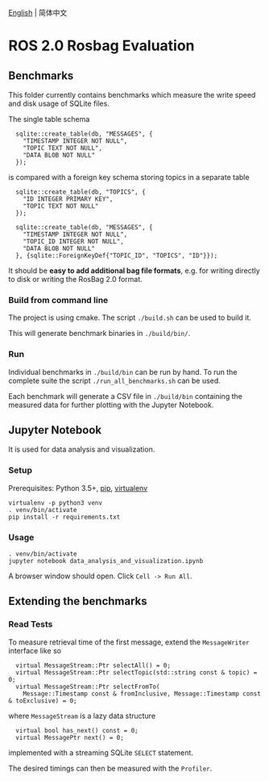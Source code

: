 [English](./README.md) | 简体中文

# ROS 2.0 Rosbag Evaluation

## Benchmarks

This folder currently contains benchmarks which measure the write speed and disk usage of SQLite files.

The single table schema
```
  sqlite::create_table(db, "MESSAGES", {
    "TIMESTAMP INTEGER NOT NULL",
    "TOPIC TEXT NOT NULL",
    "DATA BLOB NOT NULL"
  });
```
is compared with a foreign key schema storing topics in a separate table
```
  sqlite::create_table(db, "TOPICS", {
    "ID INTEGER PRIMARY KEY",
    "TOPIC TEXT NOT NULL"
  });

  sqlite::create_table(db, "MESSAGES", {
    "TIMESTAMP INTEGER NOT NULL",
    "TOPIC_ID INTEGER NOT NULL",
    "DATA BLOB NOT NULL"
  }, {sqlite::ForeignKeyDef{"TOPIC_ID", "TOPICS", "ID"}});
```

It should be **easy to add additional bag file formats**, e.g. for writing directly to disk or writing the RosBag 2.0 format.

### Build from command line

The project is using cmake. The script `./build.sh` can be used to build it.

This will generate benchmark binaries in `./build/bin/`.

### Run

Individual benchmarks in `./build/bin` can be run by hand. To run the complete suite the script `./run_all_benchmarks.sh` can be used.

Each benchmark will generate a CSV file in `./build/bin` containing the measured data for further plotting with the Jupyter Notebook.

## Jupyter Notebook

It is used for data analysis and visualization.

### Setup

Prerequisites: Python 3.5+, [pip](https://pip.pypa.io/en/stable/), [virtualenv](https://virtualenv.pypa.io/en/stable/)

```
virtualenv -p python3 venv
. venv/bin/activate
pip install -r requirements.txt
```

### Usage

```
. venv/bin/activate
jupyter notebook data_analysis_and_visualization.ipynb
```

A browser window should open. Click `Cell -> Run All`.

## Extending the benchmarks

### Read Tests

To measure retrieval time of the first message, extend the `MessageWriter` interface like so
```
  virtual MessageStream::Ptr selectAll() = 0;
  virtual MessageStream::Ptr selectTopic(std::string const & topic) = 0;
  virtual MessageStream::Ptr selectFromTo(
    Message::Timestamp const & fromInclusive, Message::Timestamp const & toExclusive) = 0;
```
where `MessageStream` is a lazy data structure
```
  virtual bool has_next() const = 0;
  virtual MessagePtr next() = 0;
```
implemented with a streaming SQLite `SELECT` statement.

The desired timings can then be measured with the `Profiler`.
